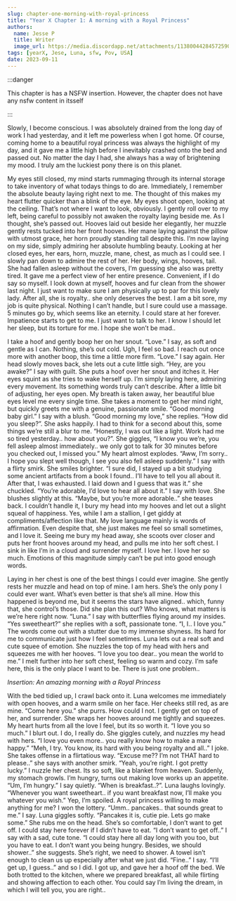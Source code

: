 ```yaml
---
slug: chapter-one-morning-with-royal-princess
title: "Year X Chapter 1: A morning with a Royal Princess"
authors:
  name: Jesse P
  title: Writer
  image_url: https://media.discordapp.net/attachments/1138004428457259048/1150738296750739537/20230816_181646.png
tags: [yearX, Jese, Luna, sfw, Pov, USA]
date: 2023-09-11
---
```

:::danger

This chapter is has a NSFW insertion. However, the chapter does not have any nsfw content in itsself

:::


Slowly, I become conscious. I was absolutely drained from the long day of work I had yesterday, and it left me powerless when I got home. Of course, coming home to a beautiful royal princess was always the highlight of my day, and it gave me a little high before I inevitably crashed onto the bed and passed out. No matter the day I had, she always has a way of brightening my mood. I truly am the luckiest pony there is on this planet. 

My eyes still closed, my mind starts rummaging through its internal storage to take inventory of what todays things to do are. Immediately, I remember the absolute beauty laying right next to me. The thought of this makes my heart flutter quicker than a blink of the eye. My eyes shoot open, looking at the ceiling. That’s not where I want to look, obviously. I gently roll over to my left, being careful to possibly not awaken the royalty laying beside me. As I thought, she’s passed out. Hooves laid out beside her elegantly, her muzzle gently rests tucked into her front hooves. Her mane laying against the pillow with utmost grace, her horn proudly standing tall despite this. I’m now laying on my side, simply admiring her absolute humbling beauty. Looking at her closed eyes, her ears, horn, muzzle, mane, chest, as much as I could see. I slowly pan down to admire the rest of her. Her body, wings, hooves, tail. She had fallen asleep without the covers, I’m guessing she also was pretty tired. It gave me a perfect view of her entire presence. Convenient, if I do say so myself. I look down at myself, hooves and fur clean from the shower last night. I just want to make sure I am physically up to par for this lovely lady. After all, she is royalty.. she only deserves the best. I am a bit sore, my job is quite physical. Nothing I can’t handle, but I sure could use a massage. 5 minutes go by, which seems like an eternity. I could stare at her forever. Impatience starts to get to me. I just want to talk to her. I know I should let her sleep, but its torture for me. I hope she won’t be mad.. 

I take a hoof and gently boop her on her snout. “Love.” I say, as soft and gentle as I can. Nothing, she’s out cold. Ugh, I feel so bad. I reach out once more with another boop, this time a little more firm. “Love.” I say again. Her head slowly moves back, she lets out a cute little sigh. “Hey, are you awake?” I say with guilt. She puts a hoof over her snout and itches it. Her eyes squint as she tries to wake herself up. I’m simply laying here, admiring every movement. Its something words truly can’t describe. After a little bit of adjusting, her eyes open. My breath is taken away, her beautiful blue eyes level me every single time. She takes a moment to get her mind right, but quickly greets me with a genuine, passionate smile. “Good morning baby girl.” I say with a blush. “Good morning my love,” she replies. “How did you sleep?”. She asks happily. I had to think for a second about this, some things we’re still a blur to me. “Honestly, I was out like a light. Work had me so tired yesterday.. how about you?”. She giggles, “I know you we’re, you fell asleep almost immediately.. we only got to talk for 30 minutes before you checked out, I missed you.” My heart almost explodes. “Aww, I’m sorry.. I hope you slept well though, I see you also fell asleep suddenly.” I say with a flirty smirk. She smiles brighter. “I sure did, I stayed up a bit studying some ancient artifacts from a book I found.. I’ll have to tell you all about it. After that, I was exhausted. I laid down and I guess that was it.” she chuckled. “You’re adorable, I’d love to hear all about it.” I say with love. She blushes slightly at this. “Maybe, but you’re more adorable..” she teases back. I couldn’t handle it, I bury my head into my hooves and let out a slight squeal of happiness. Yes, while I am a stallion, I get giddy at compliments/affection like that. My love language mainly is words of affirmation. Even despite that, she just makes me feel so small sometimes, and I love it. Seeing me bury my head away, she scoots over closer and puts her front hooves around my head, and pulls me into her soft chest. I sink in like I’m in a cloud and surrender myself. I love her. I love her so much. Emotions of this magnitude simply can’t be put into good enough words. 

Laying in her chest is one of the best things I could ever imagine. She gently rests her muzzle and head on top of mine. I am hers. She’s the only pony I could ever want. What’s even better is that she’s all mine. How this happened is beyond me, but it seems the stars have aligned.. which, funny that, she control’s those. Did she plan this out? Who knows, what matters is we’re here right now. “Luna.” I say with butterflies flying around my insides. “Yes sweetheart?” she replies with a soft, passionate tone. “I, I.. I love you.” The words come out with a stutter due to my immense shyness. Its hard for me to communicate just how I feel sometimes. Luna lets out a real soft and cute squee of emotion. She nuzzles the top of my head with hers and squeezes me with her hooves. “I love you too dear.. you mean the world to me.” I melt further into her soft chest, feeling so warm and cozy. I’m safe here, this is the only place I want to be. There is just one problem.. 

*Insertion: An amazing morning with a Royal Princess*

With the bed tidied up, I crawl back onto it. Luna welcomes me immediately with open hooves, and a warm smile on her face. Her cheeks still red, as are mine. “Come here you.” she purrs. How could I not. I gently get on top of her, and surrender. She wraps her hooves around me tightly and squeezes. My heart hurts from all the love I feel, but its so worth it. “I love you so much.” I blurt out. I do, I really do. She giggles cutely, and nuzzles my head with hers. “I love you even more.. you really know how to make a mare happy.” “Meh, I try. You know, its hard with you being royalty and all..” I joke. She takes offense in a flirtatious way. “Excuse me?? I’m not THAT hard to please..” she says with another smirk. “Yeah, you’re right. I got pretty lucky.” I nuzzle her chest. Its so soft, like a blanket from heaven. Suddenly, my stomach growls. I’m hungry, turns out making love works up an appetite. “Um, I’m hungry.” I say quietly. “When is breakfast..?”. Luna laughs lovingly. “Whenever you want sweetheart.. if you want breakfast now, I’ll make you whatever you wish.” Yep, I’m spoiled. A royal princess willing to make anything for me? I won the lottery. “Umm.. pancakes.. that sounds great to me.” I say. Luna giggles softly. “Pancakes it is, cutie pie. Lets go make some.” She rubs me on the head. She’s so comfortable, I don’t want to get off. I could stay here forever if I didn’t have to eat. “I don’t want to get off..” I say with a sad, cute tone. “I could stay here all day long with you too, but you have to eat. I don’t want you being hungry. Besides, we should shower..” she suggests. She’s right, we need to shower. A towel isn’t enough to clean us up especially after what we just did. “Fine..” I say. “I’ll get up, I guess..” and so I did. I got up, and gave her a hoof off the bed. We both trotted to the kitchen, where we prepared breakfast, all while flirting and showing affection to each other. You could say I’m living the dream, in which I will tell you, you are right.. 

 

 
